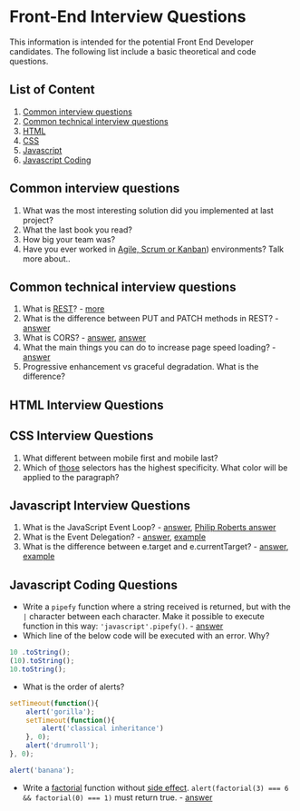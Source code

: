 # Front-End Interview Questions
This information is intended for the potential Front End Developer candidates.
The following list include a basic theoretical and code questions. 

## List of Content
1. [Common interview questions](#common-interview-questions)
1. [Common technical interview questions](#common-technical-interview-questions)
1. [HTML](#html-interview-questions)
1. [CSS](#css-interview-questions)
1. [Javascript](#javascript-interview-questions)
1. [Javascript Coding](#javascript-coding-questions)

## Common interview questions
1. What was the most interesting solution did you implemented at last project? 
1. What the last book you read?
1. How big your team was?
1. Have you ever worked in [Agile, Scrum or Kanban](https://www.smartsheet.com/agile-vs-scrum-vs-waterfall-vs-kanban)) environments? Talk more about..

## Common technical interview questions
1. What is [REST](http://www.restapitutorial.com/)? - [more](http://restcookbook.com/)
1. What is the difference between PUT and PATCH methods in REST? - [answer](https://stackoverflow.com/questions/21660791/what-is-the-main-difference-between-patch-and-put-request)
1. What is CORS? - [answer](https://www.maxcdn.com/one/visual-glossary/cors/), [answer](https://developer.mozilla.org/en-US/docs/Web/HTTP/Access_control_CORS)
1. What the main things you can do to increase page speed loading? - [answer](https://www.crazyegg.com/blog/speed-up-your-website/)
1. Progressive enhancement vs graceful degradation. What is the difference?

## HTML Interview Questions

## CSS Interview Questions
1. What different between mobile first and mobile last?
1. Which of [those](https://jsfiddle.net/thisman/9o8s2bdk/) selectors has the highest specificity. What color will be applied to the paragraph?

## Javascript Interview Questions
1. What is the JavaScript Event Loop? - [answer](http://altitudelabs.com/blog/what-is-the-javascript-event-loop/), [Philip Roberts answer](https://www.youtube.com/watch?v=8aGhZQkoFbQ&t=1244s)
1. What is the Event Delegation? - [answer](https://davidwalsh.name/event-delegate), [example](https://jsfiddle.net/thisman/h2eqfsx6/)
1. What is the difference between e.target and e.currentTarget? - [answer](https://developer.mozilla.org/en-US/docs/Web/API/Event/currentTarget), [example](https://jsfiddle.net/thisman/gkdeocd6/)

## Javascript Coding Questions
* Write a `pipefy` function where a string received is returned, but with the `|` character between each character. Make it possible to execute function in this way: `'javascript'.pipefy()`. - [answer](https://jsfiddle.net/thisman/6ynaf3ot/)
* Which line of the below code will be executed with an error. Why?
```js
10 .toString();
(10).toString();
10.toString();
```
* What is the order of alerts?
```js
setTimeout(function(){
    alert('gorilla');
    setTimeout(function(){
        alert('classical inheritance')
    }, 0);
    alert('drumroll');
}, 0);

alert('banana');
```
* Write a [factorial](https://www.mathsisfun.com/numbers/factorial.html) function without [side effect](https://stackoverflow.com/a/8129277/5513804). `alert(factorial(3) === 6 && factorial(0) === 1)` must return true. - [answer](https://jsfiddle.net/thisman/8v0h5oLq/)
